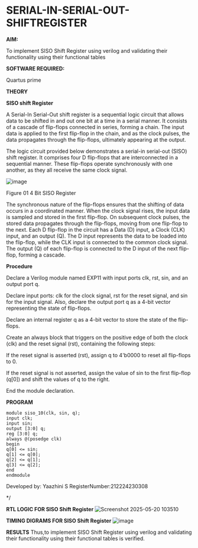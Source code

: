# SERIAL-IN-SERIAL-OUT-SHIFTREGISTER

**AIM:**

To implement  SISO Shift Register using verilog and validating their functionality using their functional tables

**SOFTWARE REQUIRED:**

Quartus prime

**THEORY**

**SISO shift Register**

A Serial-In Serial-Out shift register is a sequential logic circuit that allows data to be shifted in and out one bit at a time in a serial manner. It consists of a cascade of flip-flops connected in series, forming a chain. The input data is applied to the first flip-flop in the chain, and as the clock pulses, the data propagates through the flip-flops, ultimately appearing at the output.

The logic circuit provided below demonstrates a serial-in serial-out (SISO) shift register. It comprises four D flip-flops that are interconnected in a sequential manner. These flip-flops operate synchronously with one another, as they all receive the same clock signal.

![image](https://github.com/naavaneetha/SERIAL-IN-SERIAL-OUT-SHIFTREGISTER/assets/154305477/e81c4072-37f9-46c6-8145-566764b74c3a)

Figure 01 4 Bit SISO Register

The synchronous nature of the flip-flops ensures that the shifting of data occurs in a coordinated manner. When the clock signal rises, the input data is sampled and stored in the first flip-flop. On subsequent clock pulses, the stored data propagates through the flip-flops, moving from one flip-flop to the next.
Each D flip-flop in the circuit has a Data (D) input, a Clock (CLK) input, and an output (Q). The D input represents the data to be loaded into the flip-flop, while the CLK input is connected to the common clock signal. The output (Q) of each flip-flop is connected to the D input of the next flip-flop, forming a cascade.

**Procedure**

Declare a Verilog module named EXP11 with input ports clk, rst, sin, and an output port q.

Declare input ports: clk for the clock signal, rst for the reset signal, and sin for the input signal. Also, declare the output port q as a 4-bit vector representing the state of flip-flops.

Declare an internal register q as a 4-bit vector to store the state of the flip-flops.

Create an always block that triggers on the positive edge of both the clock (clk) and the reset signal (rst), containing the following steps:

If the reset signal is asserted (rst), assign q to 4'b0000 to reset all flip-flops to 0.

If the reset signal is not asserted, assign the value of sin to the first flip-flop (q[0]) and shift the values of q to the right.

End the module declaration.

**PROGRAM**
```
module siso_10(clk, sin, q);
input clk;
input sin;
output [3:0] q;
reg [3:0] q;
always @(posedge clk)
begin
q[0] <= sin;
q[1] <= q[0];
q[2] <= q[1];
q[3] <= q[2];
end
endmodule
```
Developed by: Yaazhini S
RegisterNumber:212224230308

*/

**RTL LOGIC FOR SISO Shift Register**
![Screenshot 2025-05-20 103510](https://github.com/user-attachments/assets/49e9ff81-0eff-4c4c-8ed8-d05b8729f3fa)

**TIMING DIGRAMS FOR SISO Shift Register**
![image](https://github.com/user-attachments/assets/86034576-73d4-4a4d-b472-41e96ef9961d)

**RESULTS**
Thus,to implement SISO Shift Register using verilog and validating their functionality using their functional tables is verified.
